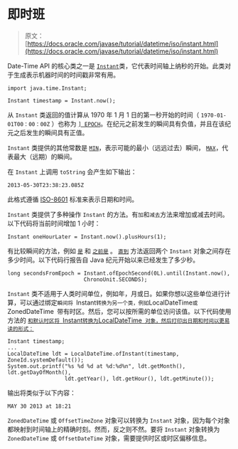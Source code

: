 # 即时班

> 原文： [https://docs.oracle.com/javase/tutorial/datetime/iso/instant.html](https://docs.oracle.com/javase/tutorial/datetime/iso/instant.html)

Date-Time API 的核心类之一是 [`Instant`](https://docs.oracle.com/javase/8/docs/api/java/time/Instant.html)类，它代表时间轴上纳秒的开始。此类对于生成表示机器时间的时间戳非常有用。

```
import java.time.Instant;

Instant timestamp = Instant.now();

```

从 `Instant` 类返回的值计算从 1970 年 1 月 1 日的第一秒开始的时间（ `1970-01-01T00：00：00Z` ）也称为 [`] EPOCH`](https://docs.oracle.com/javase/8/docs/api/java/time/Instant.html#EPOCH)。在纪元之前发生的瞬间具有负值，并且在该纪元之后发生的瞬间具有正值。

`Instant` 类提供的其他常数是 [`MIN`](https://docs.oracle.com/javase/8/docs/api/java/time/Instant.html#MIN)，表示可能的最小（远远过去）瞬间， [`MAX`](https://docs.oracle.com/javase/8/docs/api/java/time/Instant.html#MAX)，代表最大（远期）的瞬间。

在 `Instant` 上调用 `toString` 会产生如下输出：

```
2013-05-30T23:38:23.085Z

```

此格式遵循 [ISO-8601](http://www.iso.org/iso/home/standards/iso8601.htm) 标准来表示日期和时间。

`Instant` 类提供了多种操作 `Instant` 的方法。有`加`和`减去`方法来增加或减去时间。以下代码将当前时间增加 1 小时：

```
Instant oneHourLater = Instant.now().plusHours(1);

```

有比较瞬间的方法，例如 [`是`](https://docs.oracle.com/javase/8/docs/api/java/time/Instant.html#isAfter-java.time.Instant-) 和 [`之前是`](https://docs.oracle.com/javase/8/docs/api/java/time/Instant.html#isBefore-java.time.Instant-) 。 [`直到`](https://docs.oracle.com/javase/8/docs/api/java/time/Instant.html#until-java.time.temporal.Temporal-java.time.temporal.TemporalUnit-) 方法返回两个 `Instant` 对象之间存在多少时间。以下代码行报告自 Java 纪元开始以来已经发生了多少秒。

```
long secondsFromEpoch = Instant.ofEpochSecond(0L).until(Instant.now(),
                        ChronoUnit.SECONDS);

```

`Instant` 类不适用于人类时间单位，例如年，月或日。如果你想以这些单位进行计算，可以通过绑定`瞬间将 `Instant` 转换为另一个类，例如 `LocalDateTime` 或 `ZonedDateTime` `带有时区。然后，您可以按所需的单位访问该值。以下代码使用 [](https://docs.oracle.com/javase/8/docs/api/java/time/LocalDateTime.html#ofInstant-java.time.Instant-java.time.ZoneId-) 方法的 [`和默认时区将 `Instant` 转换为 `LocalDateTime` 对象，然后打印出日期和时间以更易读的形式：`](https://docs.oracle.com/javase/8/docs/api/java/time/LocalDateTime.html#ofInstant-java.time.Instant-java.time.ZoneId-)

```
Instant timestamp;
...
LocalDateTime ldt = LocalDateTime.ofInstant(timestamp, ZoneId.systemDefault());
System.out.printf("%s %d %d at %d:%d%n", ldt.getMonth(), ldt.getDayOfMonth(),
                  ldt.getYear(), ldt.getHour(), ldt.getMinute());

```

输出将类似于以下内容：

```
MAY 30 2013 at 18:21

```

`ZonedDateTime` 或 `OffsetTimeZone` 对象可以转换为 `Instant` 对象，因为每个对象都映射到时间轴上的精确时刻。然而，反之则不然。要将 `Instant` 对象转换为 `ZonedDateTime` 或 `OffsetDateTime` 对象，需要提供时区或时区偏移信息。